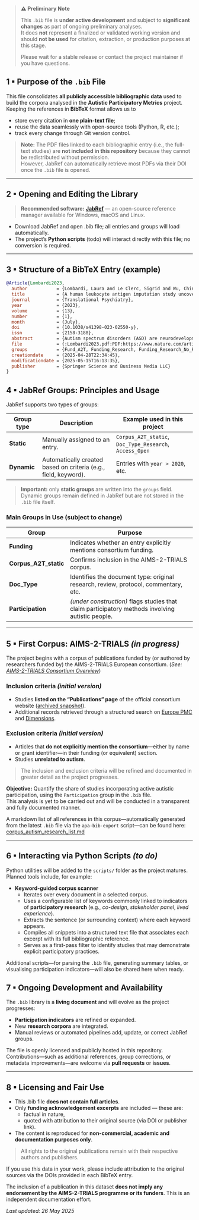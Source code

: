 > **⚠️ Preliminary Note**
>
> This `.bib` file is **under active development** and subject to **significant changes** as part of ongoing preliminary analyses.  
> It does **not** represent a finalized or validated working version and should **not be used** for citation, extraction, or production purposes at this stage.  
>
> Please wait for a stable release or contact the project maintainer if you have questions.


## 1 ▪ Purpose of the `.bib` File

This file consolidates **all publicly accessible bibliographic data** used to build the corpora analysed in the **Autistic Participatory Metrics** project.  
Keeping the references in **BibTeX** format allows us to

* store every citation in **one plain-text file**;
* reuse the data seamlessly with open-source tools (Python, R, etc.);
* track every change through Git version control.

> **Note:** The PDF files linked to each bibliographic entry (i.e., the full-text studies) are **not included in this repository** because they cannot be redistributed without permission.  
> However, JabRef can automatically retrieve most PDFs via their DOI once the `.bib` file is opened.

---

## 2 ▪ Opening and Editing the Library

> **Recommended software:** [**JabRef**](https://www.jabref.org/) — an open-source reference manager available for Windows, macOS and Linux.

* Download JabRef and open .bib file; all entries and groups will load automatically.  
* The project’s **Python scripts** (todo) will interact directly with this file; no conversion is required.

---

## 3 ▪ Structure of a BibTeX Entry (example)

```bibtex
@Article{Lombardi2023,
  author           = {Lombardi, Laura and Le Clerc, Sigrid and Wu, Ching-Lien and Bouassida, Jihène and Boukouaci, Wahid and Sugusabesan, Sobika and Richard, Jean-Romain and Lajnef, Mohamed and Tison, Maxime and Le Corvoisier, Philippe and Barau, Caroline and Banaschewski, Tobias and Holt, Rosemary and Durston, Sarah and Persico, Antonio M. and Oakley, Bethany and Loth, Eva and Buitelaar, Jan and Murphy, Declan and Leboyer, Marion and Zagury, Jean-François and Tamouza, Ryad},
  title            = {A human leukocyte antigen imputation study uncovers possible genetic interplay between gut inflammatory processes and autism spectrum disorders},
  journal          = {Translational Psychiatry},
  year             = {2023},
  volume           = {13},
  number           = {1},
  month            = {July},
  doi              = {10.1038/s41398-023-02550-y},
  issn             = {2158-3188},
  abstract         = {Autism spectrum disorders (ASD) are neurodevelopmental conditions that are, for subsets of individuals, underpinned by dysregulated immune processes including inflammation, autoimmunity, and dysbiosis. (...)},
  file             = {:Lombardi2023.pdf:PDF:https://www.nature.com/articles/s41398-023-02550-y.pdf},
  groups           = {Fund_A2T, Funding_Research, Funding_Research_No_Resp, Fund_EuAims, Corpus_A2T_static, Doc_Type_Research, Source_Doc_A2T_A2TWebsite, Access_Open},
  creationdate     = {2025-04-28T22:34:45},
  modificationdate = {2025-05-15T16:13:35},
  publisher        = {Springer Science and Business Media LLC}
}
```
## 4 ▪ JabRef Groups: Principles and Usage

JabRef supports two types of groups:

| Group type | Description | Example used in this project |
| -----------|-------------| ----------------------------- |
| **Static** | Manually assigned to an entry. | `Corpus_A2T_static`, `Doc_Type_Research`, `Access_Open` |
| **Dynamic**| Automatically created based on criteria (e.g., field, keyword). | Entries with `year > 2020`, etc. |

> **Important:** only **static groups** are written into the `groups` field.  
> Dynamic groups remain defined in JabRef but are not stored in the `.bib` file itself.

### Main Groups in Use (subject to change)

| Group | Purpose |
| ----- | ------- |
| **Funding** | Indicates whether an entry explicitly mentions consortium funding. |
| **Corpus\_A2T\_static** | Confirms inclusion in the AIMS-2-TRIALS corpus. |
| **Doc\_Type** | Identifies the document type: original research, review, protocol, commentary, etc. |
| **Participation** | *(under construction)* flags studies that claim participatory methods involving autistic people. |


---

## 5 ▪ First Corpus: AIMS-2-TRIALS *(in progress)*

The project begins with a corpus of publications funded by (or authored by researchers funded by) the AIMS-2-TRIALS European consortium. (*See: [AIMS-2-TRIALS Consortium Overview](../../docs/case-studies/AIMS-2-TRIALS/aims_2_trials_overview.md)*)


### Inclusion criteria *(initial version)*  
- Studies **listed on the “Publications” page** of the official consortium website ([archived snapshot](<https://web.archive.org/web/20250501093805/https://www.aims-2-trials.eu/news/publications/>)).  
- Additional records retrieved through a structured search on [Europe PMC](<https://europepmc.org>) and [Dimensions](<https://app.dimensions.ai>).

### Exclusion criteria *(initial version)*  
- Articles that **do not explicitly mention the consortium**—either by name or grant identifier—in their funding (or equivalent) section.  
- Studies **unrelated to autism**.

> The inclusion and exclusion criteria will be refined and documented in greater detail as the project progresses.

**Objective:** Quantify the share of studies incorporating active autistic participation, using the `Participation` group in the `.bib` file.  
This analysis is yet to be carried out and will be conducted in a transparent and fully documented manner.

A markdown list of all references in this corpus—automatically generated from the latest `.bib` file via the `apa-bib-export` script—can be found here: [corpus_autism_research_list.md](../../corpus/jabref/Export/corpus_autism_research_list.md)

---

## 6 ▪ Interacting via Python Scripts *(to&nbsp;do)*

Python utilities will be added to the `scripts/` folder as the project matures.  
Planned tools include, for example:

- **Keyword-guided corpus scanner**  
  - Iterates over every document in a selected corpus.  
  - Uses a configurable list of keywords commonly linked to indicators of **participatory research** (e.g., *co-design*, *stakeholder panel*, *lived experience*).
  - Extracts the sentence (or surrounding context) where each keyword appears.
  - Compiles all snippets into a structured text file that associates each excerpt with its full bibliographic reference.
  - Serves as a first-pass filter to identify studies that may demonstrate explicit participatory practices.

Additional scripts—for parsing the `.bib` file, generating summary tables, or visualising participation indicators—will also be shared here when ready.


## 7 ▪ Ongoing Development and Availability

The `.bib` library is a **living document** and will evolve as the project progresses:

* **Participation indicators** are refined or expanded.  
* New **research corpora** are integrated.  
* Manual reviews or automated pipelines add, update, or correct JabRef groups.

The file is openly licensed and publicly hosted in this repository.  
Contributions—such as additional references, group corrections, or metadata improvements—are welcome via **pull requests** or **issues**.

---


## 8 ▪ Licensing and Fair Use

- This .bib file **does not contain full articles**.
- Only **funding acknowledgement excerpts** are included — these are:
  - factual in nature,
  - quoted with attribution to their original source (via DOI or publisher link).
- The content is reproduced for **non-commercial, academic and documentation purposes only**.

> All rights to the original publications remain with their respective authors and publishers.

If you use this data in your work, please include attribution to the original sources via the DOIs provided in each BibTeX entry.

The inclusion of a publication in this dataset **does not imply any endorsement by the AIMS-2-TRIALS programme or its funders**. This is an independent documentation effort.


*Last updated: 26 May 2025*
